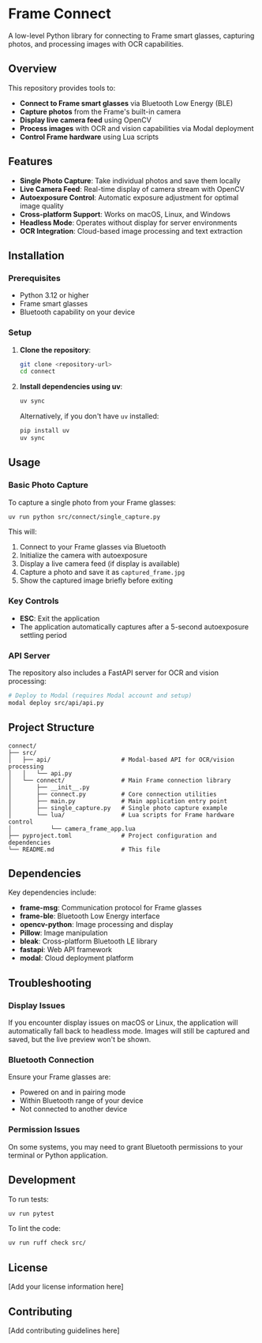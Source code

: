 # Frame Connect

A low-level Python library for connecting to Frame smart glasses, capturing photos, and processing images with OCR capabilities.

## Overview

This repository provides tools to:
- **Connect to Frame smart glasses** via Bluetooth Low Energy (BLE)
- **Capture photos** from the Frame's built-in camera
- **Display live camera feed** using OpenCV
- **Process images** with OCR and vision capabilities via Modal deployment
- **Control Frame hardware** using Lua scripts

## Features

- **Single Photo Capture**: Take individual photos and save them locally
- **Live Camera Feed**: Real-time display of camera stream with OpenCV
- **Autoexposure Control**: Automatic exposure adjustment for optimal image quality
- **Cross-platform Support**: Works on macOS, Linux, and Windows
- **Headless Mode**: Operates without display for server environments
- **OCR Integration**: Cloud-based image processing and text extraction

## Installation

### Prerequisites

- Python 3.12 or higher
- Frame smart glasses
- Bluetooth capability on your device

### Setup

1. **Clone the repository**:
   ```bash
   git clone <repository-url>
   cd connect
   ```

2. **Install dependencies using uv**:
   ```bash
   uv sync
   ```

   Alternatively, if you don't have `uv` installed:
   ```bash
   pip install uv
   uv sync
   ```

## Usage

### Basic Photo Capture

To capture a single photo from your Frame glasses:

```bash
uv run python src/connect/single_capture.py
```

This will:
1. Connect to your Frame glasses via Bluetooth
2. Initialize the camera with autoexposure
3. Display a live camera feed (if display is available)
4. Capture a photo and save it as `captured_frame.jpg`
5. Show the captured image briefly before exiting

### Key Controls

- **ESC**: Exit the application
- The application automatically captures after a 5-second autoexposure settling period

### API Server

The repository also includes a FastAPI server for OCR and vision processing:

```bash
# Deploy to Modal (requires Modal account and setup)
modal deploy src/api/api.py
```

## Project Structure

```
connect/
├── src/
│   ├── api/                    # Modal-based API for OCR/vision processing
│   │   └── api.py
│   └── connect/                # Main Frame connection library
│       ├── __init__.py
│       ├── connect.py          # Core connection utilities
│       ├── main.py             # Main application entry point
│       ├── single_capture.py   # Single photo capture example
│       └── lua/                # Lua scripts for Frame hardware control
│           └── camera_frame_app.lua
├── pyproject.toml              # Project configuration and dependencies
└── README.md                   # This file
```

## Dependencies

Key dependencies include:
- **frame-msg**: Communication protocol for Frame glasses
- **frame-ble**: Bluetooth Low Energy interface
- **opencv-python**: Image processing and display
- **Pillow**: Image manipulation
- **bleak**: Cross-platform Bluetooth LE library
- **fastapi**: Web API framework
- **modal**: Cloud deployment platform

## Troubleshooting

### Display Issues
If you encounter display issues on macOS or Linux, the application will automatically fall back to headless mode. Images will still be captured and saved, but the live preview won't be shown.

### Bluetooth Connection
Ensure your Frame glasses are:
- Powered on and in pairing mode
- Within Bluetooth range of your device
- Not connected to another device

### Permission Issues
On some systems, you may need to grant Bluetooth permissions to your terminal or Python application.

## Development

To run tests:
```bash
uv run pytest
```

To lint the code:
```bash
uv run ruff check src/
```

## License

[Add your license information here]

## Contributing

[Add contributing guidelines here]



